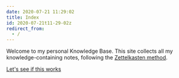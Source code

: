 ```yaml
---
date: 2020-07-21 11:29:02
title: Index
id: 2020-07-21t11-29-02z
redirect_from:
  - /
---
```


Welcome to my personal Knowledge Base. This site collects all my
knowledge-containing notes, following the 
[Zettelkasten method](./2020-08-24t15-19-14z.md).

[Let's see if this works](./2020-07-25t12-11-26z.md)
